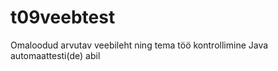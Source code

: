 ﻿# t09veebtest 

Omaloodud arvutav veebileht ning tema töö kontrollimine Java automaattesti(de) abil
